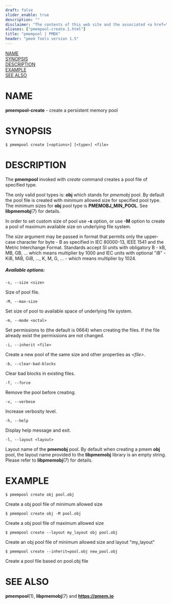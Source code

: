 ```yaml
---
draft: false
slider_enable: true
description: ""
disclaimer: "The contents of this web site and the associated <a href=\"https://github.com/pmem\">GitHub repositories</a> are BSD-licensed open source."
aliases: ["pmempool-create.1.html"]
title: "pmempool | PMDK"
header: "pmem Tools version 1.5"
---
```


[comment]: <> (SPDX-License-Identifier: BSD-3-Clause)
[comment]: <> (Copyright 2016-2023, Intel Corporation)

[comment]: <> (pmempool-create.1 -- man page for pmempool-create)

[NAME](#name)<br />
[SYNOPSIS](#synopsis)<br />
[DESCRIPTION](#description)<br />
[EXAMPLE](#example)<br />
[SEE ALSO](#see-also)<br />

# NAME #

**pmempool-create** - create a persistent memory pool

# SYNOPSIS #

```
$ pmempool create [<options>] [<type>] <file>
```

# DESCRIPTION #

The **pmempool** invoked with *create* command creates a pool file
of specified type.

The only valid pool types is: **obj** which stands for *pmemobj* pool.
By default the pool file is created with *minimum* allowed size for specified
pool type. The minimum sizes for **obj** pool type is **PMEMOBJ_MIN_POOL**.
See **libpmemobj**(7) for details.

In order to set custom size of pool use **-s** option, or use **-M** option
to create a pool of maximum available size on underlying file system.

The *size* argument may be passed in format that permits only the upper-case
character for byte - B as specified in IEC 80000-13, IEEE 1541 and the
Metric Interchange Format. Standards accept SI units with obligatory
B - kB, MB, GB, ... which means multiplier by 1000 and IEC units with
optional "iB" - KiB, MiB, GiB, ..., K, M, G, ... - which means multiplier by 1024.

##### Available options: #####

`-s, --size <size>`

Size of pool file.

`-M, --max-size`

Set size of pool to available space of underlying file system.

`-m, --mode <octal>`

Set permissions to <octal> (the default is 0664) when creating the files.
If the file already exist the permissions are not changed.

`-i, --inherit <file>`

Create a new pool of the same size and other properties as *\<file\>*.

`-b, --clear-bad-blocks`

Clear bad blocks in existing files.

`-f, --force`

Remove the pool before creating.

`-v, --verbose`

Increase verbosity level.

`-h, --help`

Display help message and exit.

`-l, --layout <layout>`

Layout name of the **pmemobj** pool. By default when creating a pmem **obj**
pool, the layout name provided to the **libpmemobj** library is an empty string.
Please refer to **libpmemobj**(7) for details.

# EXAMPLE #

```
$ pmempool create obj pool.obj
```
Create a obj pool file of minimum allowed size

```
$ pmempool create obj -M pool.obj
```

Create a obj pool file of maximum allowed size

```
$ pmempool create --layout my_layout obj pool.obj
```

Create an obj pool file of minimum allowed size and layout "my_layout"

```
$ pmempool create --inherit=pool.obj new_pool.obj
```

Create a pool file based on pool.obj file

# SEE ALSO #

**pmempool**(1), **libpmemobj**(7) and **<https://pmem.io>**
